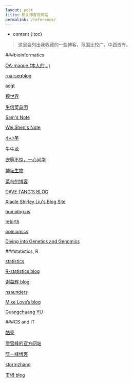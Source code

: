 ```yaml
---
layout: post
title: 相关博客及网站
permalink: /reference/
---
```


* content
{:toc}


> 这里会列出我收藏的一些博客，范围比较广，中西皆有。

###bioinformatics

[OA-maque (本人的...)](http://www.cnblogs.com/OA-maque/)

[rna-seqblog](http://www.rna-seqblog.com/)

[acgt](http://www.acgt.me/)

[糗世界](http://blog.qiubio.com:8080/)

[生信菜鸟团](http://www.bio-info-trainee.com/category/essay)

[Sam's Note](http://qinqianshan.com/)

[Wei Shen's Note](http://blog.shenwei.me/)

[小小羊](https://yangfangs.github.io/)

[牛牛龙](http://yulongniu.bionutshell.org/)

[宠辱不惊，一心问学](http://www.chenlianfu.com/)

[博耘生物](http://boyun.sh.cn/bio/)

[菜鸟的博客](http://blog.sina.com.cn/liuguiyou)

[DAVE TANG'S BLOG](https://davetang.org/muse/)

[Xiaole Shirley Liu's Blog Site](http://www.longwoodgenomics.org/)

[homolog.us](http://homolog.us/blogs/)

[rebirth](https://shanguangyu.com/articles/)

[opiniomics](http://www.opiniomics.org/)

[Diving into Genetics and Genomics](http://crazyhottommy.blogspot.be/)

###statistics, R

[statistics](https://simplystatistics.org/)

[R-statistics blog](https://www.r-statistics.com/)

[谢益辉 blog](https://yihui.name/en/)

[nsaunders](https://nsaunders.wordpress.com/blog/)

[Mike Love’s blog](https://mikelove.wordpress.com/)

[Guangchuang YU](http://guangchuangyu.github.io/#posts)

###CS and IT

[酷壳](http://coolshell.cn/)

[廖雪峰的官方网站](http://www.liaoxuefeng.com/)

[阮一峰博客](http://www.ruanyifeng.com/blog/)

[stormzhang](http://stormzhang.com/posts/)

[王垠 blog](http://www.yinwang.org/)
